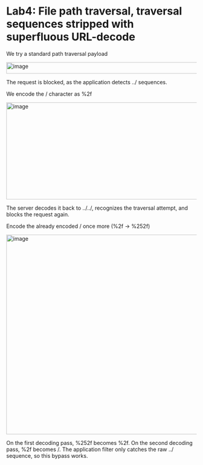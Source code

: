 # Lab4: File path traversal, traversal sequences stripped with superfluous URL-decode

We try a standard path traversal payload

<img width="517" height="30" alt="image" src="https://github.com/user-attachments/assets/52ac7662-fa3e-4b3a-b4da-5f1a77cf48c5" />

The request is blocked, as the application detects ../ sequences.

We encode the / character as %2f

<img width="834" height="256" alt="image" src="https://github.com/user-attachments/assets/3de0723c-f798-46e8-8453-434e13f9d55f" />

The server decodes it back to ../../, recognizes the traversal attempt, and blocks the request again.

Encode the already encoded / once more (%2f → %252f)

<img width="1022" height="527" alt="image" src="https://github.com/user-attachments/assets/63577f66-da8c-4823-8285-c98f342698d6" />

On the first decoding pass, %252f becomes %2f.
On the second decoding pass, %2f becomes /.
The application filter only catches the raw ../ sequence, so this bypass works.
